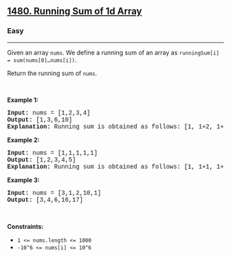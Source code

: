 <h2><a href="https://leetcode.com/problems/running-sum-of-1d-array/">1480. Running Sum of 1d Array</a></h2><h3>Easy</h3><hr><div><p>Given an array <code style="font-family: monospace, Bangla509, sans-serif;">nums</code>. We define a running sum of an array as&nbsp;<code style="font-family: monospace, Bangla509, sans-serif;">runningSum[i] = sum(nums[0]…nums[i])</code>.</p>

<p>Return the running sum of <code style="font-family: monospace, Bangla509, sans-serif;">nums</code>.</p>

<p>&nbsp;</p>
<p><strong class="example">Example 1:</strong></p>

<pre style="font-family: SFMono-Regular, Consolas, &quot;Liberation Mono&quot;, Menlo, Courier, monospace, Bangla509, sans-serif;"><strong>Input:</strong> nums = [1,2,3,4]
<strong>Output:</strong> [1,3,6,10]
<strong>Explanation:</strong> Running sum is obtained as follows: [1, 1+2, 1+2+3, 1+2+3+4].</pre>

<p><strong class="example">Example 2:</strong></p>

<pre style="font-family: SFMono-Regular, Consolas, &quot;Liberation Mono&quot;, Menlo, Courier, monospace, Bangla509, sans-serif;"><strong>Input:</strong> nums = [1,1,1,1,1]
<strong>Output:</strong> [1,2,3,4,5]
<strong>Explanation:</strong> Running sum is obtained as follows: [1, 1+1, 1+1+1, 1+1+1+1, 1+1+1+1+1].</pre>

<p><strong class="example">Example 3:</strong></p>

<pre style="font-family: SFMono-Regular, Consolas, &quot;Liberation Mono&quot;, Menlo, Courier, monospace, Bangla509, sans-serif;"><strong>Input:</strong> nums = [3,1,2,10,1]
<strong>Output:</strong> [3,4,6,16,17]
</pre>

<p>&nbsp;</p>
<p><strong>Constraints:</strong></p>

<ul>
	<li><code style="font-family: monospace, Bangla509, sans-serif;">1 &lt;= nums.length &lt;= 1000</code></li>
	<li><code style="font-family: monospace, Bangla509, sans-serif;">-10^6&nbsp;&lt;= nums[i] &lt;=&nbsp;10^6</code></li>
</ul>
</div>